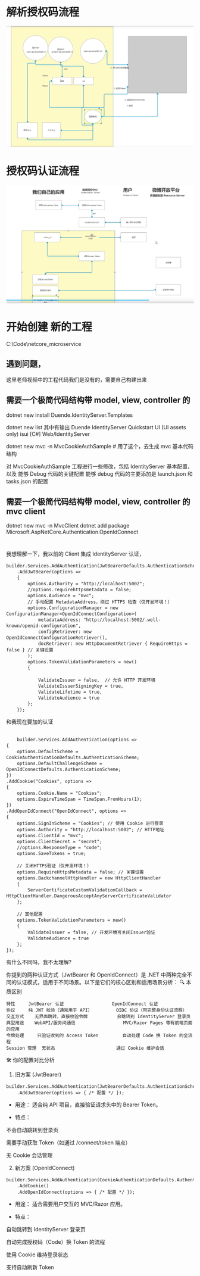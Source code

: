 # 解析授权码流程

![alt text](<../0.课程截图/第一部分 Identity Server/14，第一部分，认证简介.png>)

# 授权码认证流程

![alt text](<../0.课程截图/第一部分 Identity Server/15，第一部分，授权码认证流程.png>)

# 开始创建 新的工程

C:\Code\netcore_microservice

## 遇到问题，

这里老师视频中的工程代码我们是没有的，需要自己构建出来

## 需要一个极简代码结构带 model, view, controller 的

dotnet new install Duende.IdentityServer.Templates

dotnet new list
其中有输出
Duende IdentityServer Quickstart UI (UI assets only) isui [C#] Web/IdentityServer

dotnet new mvc -n MvcCookieAuthSample # 用了这个，去生成 mvc 基本代码结构

对 MvcCookieAuthSample 工程进行一些修改，包括 IdentityServer 基本配置，以及 能够 Debug 代码的关键配置
能够 debug 代码的主要添加是 launch.json 和 tasks.json 的配置

## 需要一个极简代码结构带 model, view, controller 的 mvc client

dotnet new mvc -n MvcClient
dotnet add package Microsoft.AspNetCore.Authentication.OpenIdConnect

#

我想理解一下，我以前的 Client 集成 IdentityServer 认证，

```
builder.Services.AddAuthentication(JwtBearerDefaults.AuthenticationScheme)
    .AddJwtBearer(options =>
    {
        options.Authority = "http://localhost:5002";
        //options.requirehttpsmetadata = false;
        options.Audience = "mvc";
        // 手动配置 MetadataAddress，绕过 HTTPS 检查（仅开发环境！）
        options.ConfigurationManager = new ConfigurationManager<OpenIdConnectConfiguration>(
            metadataAddress: "http://localhost:5002/.well-known/openid-configuration",
            configRetriever: new OpenIdConnectConfigurationRetriever(),
            docRetriever: new HttpDocumentRetriever { RequireHttps = false } // 关键设置
        );
        options.TokenValidationParameters = new()
        {

            ValidateIssuer = false,  // 允许 HTTP 开发环境
            ValidateIssuerSigningKey = true,
            ValidateLifetime = true,
            ValidateAudience = true
        };
    });

```

和我现在要加的认证

```

    builder.Services.AddAuthentication(options =>
{
    options.DefaultScheme = CookieAuthenticationDefaults.AuthenticationScheme;
    options.DefaultChallengeScheme = OpenIdConnectDefaults.AuthenticationScheme;
})
.AddCookie("Cookies", options =>
{
    options.Cookie.Name = "Cookies";
    options.ExpireTimeSpan = TimeSpan.FromHours(1);
})
.AddOpenIdConnect("OpenIdConnect", options =>
{
    options.SignInScheme = "Cookies"; // 使用 Cookie 进行登录
    options.Authority = "http://localhost:5002"; // HTTP地址
    options.ClientId = "mvc";
    options.ClientSecret = "secret";
    //options.ResponseType = "code";
    options.SaveTokens = true;

    // 关闭HTTPS验证（仅开发环境！）
    options.RequireHttpsMetadata = false; // 关键设置
    options.BackchannelHttpHandler = new HttpClientHandler
    {
        ServerCertificateCustomValidationCallback = HttpClientHandler.DangerousAcceptAnyServerCertificateValidator
    };

    // 其他配置
    options.TokenValidationParameters = new()
    {
        ValidateIssuer = false, // 开发环境可关闭Issuer验证
        ValidateAudience = true
    };
});

```

有什么不同吗，我不太理解?

你提到的两种认证方式（JwtBearer 和 OpenIdConnect）是 .NET 中两种完全不同的认证模式，适用于不同场景。以下是它们的核心区别和适用场景分析：
🔍 本质区别

```
特性	   JwtBearer 认证                	 OpenIdConnect 认证
协议	   纯 JWT 校验（通常用于 API）	      OIDC 协议（带完整身份认证流程）
交互方式	无界面跳转，直接校验令牌	       会跳转到 IdentityServer 登录页
典型用途	WebAPI/服务间通信	              MVC/Razor Pages 等有前端页面的应用
令牌处理	 只验证收到的 Access Token	     自动处理 Code 换 Token 的全流程
Session 管理	无状态	                      通过 Cookie 维护会话

```

🛠️ 你的配置对比分析

1. 旧方案 (JwtBearer)

```
builder.Services.AddAuthentication(JwtBearerDefaults.AuthenticationScheme)
    .AddJwtBearer(options => { /* 配置 */ });
```

- 用途：
  适合纯 API 项目，直接验证请求头中的 Bearer Token。

- 特点：

不会自动跳转到登录页

需要手动获取 Token（如通过 /connect/token 端点）

无 Cookie 会话管理

2. 新方案 (OpenIdConnect)

```
builder.Services.AddAuthentication(CookieAuthenticationDefaults.AuthenticationScheme)
    .AddCookie()
    .AddOpenIdConnect(options => { /* 配置 */ });
```

- 用途：
  适合需要用户交互的 MVC/Razor 应用。

- 特点：

自动跳转到 IdentityServer 登录页

自动完成授权码（Code）换 Token 的流程

使用 Cookie 维持登录状态

支持自动刷新 Token
